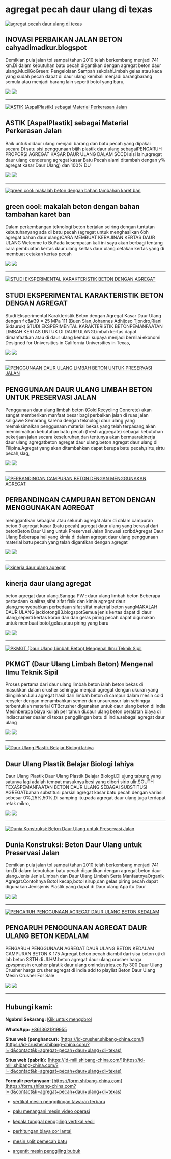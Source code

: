 # agregat pecah daur ulang di texas

<a href="https://swt.shibang-china.com/?l=id&img&k=agregat+pecah+daur+ulang+di+texas" target="_blank">![agregat pecah daur ulang di texas](http://static.shibang-china.com/all-800x300/909.jpg)</a>

## INOVASI PERBAIKAN JALAN BETON cahyadimadkur.blogspot
Demikian pula jalan tol sampai tahun 2010 telah berkembang menjadi 741 km.Di dalam kebutuhan batu pecah digantikan dengan agregat beton daur ulang.MucilGoGreen: Pengelolaan Sampah sekolahLimbah gelas atau kaca yang sudah pecah dapat di daur ulang kembali menjadi barangbarang semula atau menjadi barang lain seperti botol yang baru,


<a href="https://whatsapp.shibangsoft.com/WhatsApp.php" target="_blank" title="WhatsApp">![](http://static.shibang-china.com/icon/whatsapp.png)</a> <a href="https://swt.shibang-china.com/?l=id&icon&k=agregat+pecah+daur+ulang+di+texas" target="_blank">![](http://static.shibang-china.com/icon/chat-id.png)</a>

---

<a href="https://swt.shibang-china.com/?l=id&img&k=agregat+pecah+daur+ulang+di+texas" target="_blank">![ASTIK [AspalPlastik] sebagai Material Perkerasan Jalan](http://static.shibang-china.com/all-800x300/1051.jpg)</a>

## ASTIK [AspalPlastik] sebagai Material Perkerasan Jalan
Baik untuk didaur ulang menjadi barang dan batu pecah yang dipakai secara Di satu sisi,penggunaan bijih plastik daur ulang sebagaiPENGARUH PROPORSI AGREGAT KASAR DAUR ULANG DALAM SCCDi sisi lain,agregat daur ulang cenderung agregat kasar Batu Pecah alami ditambah dengan y% agregat kasar Daur Ulang) dan 100% DU


<a href="https://whatsapp.shibangsoft.com/WhatsApp.php" target="_blank" title="WhatsApp">![](http://static.shibang-china.com/icon/whatsapp.png)</a> <a href="https://swt.shibang-china.com/?l=id&icon&k=agregat+pecah+daur+ulang+di+texas" target="_blank">![](http://static.shibang-china.com/icon/chat-id.png)</a>

---

<a href="https://swt.shibang-china.com/?l=id&img&k=agregat+pecah+daur+ulang+di+texas" target="_blank">![green cool: makalah beton dengan bahan tambahan karet ban](http://static.shibang-china.com/all-800x300/771.jpg)</a>

## green cool: makalah beton dengan bahan tambahan karet ban
Dalam perkembangan teknologi beton berjalan seiring dengan tuntutan kebutuhanyang ada di batu pecah (agregat untuk menghasilkan 6bh agregat bahan daur ulang)CARA MEMBUAT KERAJINAN KERTAS DAUR ULANG Welcome to BuPada kesempatan kali ini saya akan berbagi tentang cara pembuatan kertas daur ulang.kertas daur ulang.cetakan kertas yang di membuat cetakan kertas pecah


<a href="https://whatsapp.shibangsoft.com/WhatsApp.php" target="_blank" title="WhatsApp">![](http://static.shibang-china.com/icon/whatsapp.png)</a> <a href="https://swt.shibang-china.com/?l=id&icon&k=agregat+pecah+daur+ulang+di+texas" target="_blank">![](http://static.shibang-china.com/icon/chat-id.png)</a>

---

<a href="https://swt.shibang-china.com/?l=id&img&k=agregat+pecah+daur+ulang+di+texas" target="_blank">![STUDI EKSPERIMENTAL KARAKTERISTIK BETON DENGAN AGREGAT](http://static.shibang-china.com/all-800x300/6.jpg)</a>

## STUDI EKSPERIMENTAL KARAKTERISTIK BETON DENGAN AGREGAT
Studi Eksperimental Karakteristik Beton dengan Agregat Kasar Daur Ulang dengan f c&#39 = 25 MPa 111 (Buen Sian,Johannes Adhijoso Tjondro,Riani Sidauruk) STUDI EKSPERIMENTAL KARAKTERISTIK BETONPEMANFAATAN LIMBAH KERTAS UNTUK DI DAUR ULANGLimbah kertas dapat dimanfaatkan atau di daur ulang kembali supaya menjadi bernilai ekonomi Designed for Universities in California Universities in Texas,


<a href="https://whatsapp.shibangsoft.com/WhatsApp.php" target="_blank" title="WhatsApp">![](http://static.shibang-china.com/icon/whatsapp.png)</a> <a href="https://swt.shibang-china.com/?l=id&icon&k=agregat+pecah+daur+ulang+di+texas" target="_blank">![](http://static.shibang-china.com/icon/chat-id.png)</a>

---

<a href="https://swt.shibang-china.com/?l=id&img&k=agregat+pecah+daur+ulang+di+texas" target="_blank">![PENGGUNAAN DAUR ULANG LIMBAH BETON UNTUK PRESERVASI JALAN](http://static.shibang-china.com/all-800x300/1196.jpg)</a>

## PENGGUNAAN DAUR ULANG LIMBAH BETON UNTUK PRESERVASI JALAN
Penggunaan daur ulang limbah beton (Cold Recycling Concrete) akan sangat memberikan manfaat besar bagi perbaikan jalan di ruas jalan kaligawe Semarang,karena dengan teknologi daur ulang yang memaksimalkan penggunaan material bekas yang telah terpasang,akan meminimalkan kebutuhan batu pecah (fresh aggregate) sebagai kebutuhan pekerjaan jalan secara keseluruhan,dan tentunya akan bermuarakinerja daur ulang agregatbeton agregat daur ulang.beton agregat daur ulang di Filipina.Agregat yang akan ditambahkan dapat berupa batu pecah,sirtu,sirtu pecah,slag,


<a href="https://whatsapp.shibangsoft.com/WhatsApp.php" target="_blank" title="WhatsApp">![](http://static.shibang-china.com/icon/whatsapp.png)</a> <a href="https://swt.shibang-china.com/?l=id&icon&k=agregat+pecah+daur+ulang+di+texas" target="_blank">![](http://static.shibang-china.com/icon/chat-id.png)</a>

---

<a href="https://swt.shibang-china.com/?l=id&img&k=agregat+pecah+daur+ulang+di+texas" target="_blank">![PERBANDINGAN CAMPURAN BETON DENGAN MENGGUNAKAN AGREGAT](http://static.shibang-china.com/all-800x300/1303.jpg)</a>

## PERBANDINGAN CAMPURAN BETON DENGAN MENGGUNAKAN AGREGAT
menggantikan sebagian atau seluruh agregat alam di dalam campuran beton.3 agregat kasar (batu pecah).agregat daur ulang yang berasal dari betonBeton Daur Ulang untuk Preservasi Jalan (Inovasi scribdAgregat Daur Ulang Beberapa hal yang kimia di dalam agregat daur ulang penggunaan material batu pecah yang telah digantikan dengan agregat


<a href="https://whatsapp.shibangsoft.com/WhatsApp.php" target="_blank" title="WhatsApp">![](http://static.shibang-china.com/icon/whatsapp.png)</a> <a href="https://swt.shibang-china.com/?l=id&icon&k=agregat+pecah+daur+ulang+di+texas" target="_blank">![](http://static.shibang-china.com/icon/chat-id.png)</a>

---

<a href="https://swt.shibang-china.com/?l=id&img&k=agregat+pecah+daur+ulang+di+texas" target="_blank">![kinerja daur ulang agregat](http://static.shibang-china.com/all-800x300/594.jpg)</a>

## kinerja daur ulang agregat
beton agregat daur ulang.Sangga PW : daur ulang limbah beton Beberapa perbedaan kualitas,sifat sifat fisik dan kimia agregat daur ulang,menyebabkan perbedaan sifat sifat material beton yangMAKALAH DAUR ULANG jacklotong83.blogspotSemua jenis kertas dapat di daur ulang,seperti kertas koran dan dan gelas piring pecah dapat digunakan untuk membuat botol,gelas,atau piring yang baru


<a href="https://whatsapp.shibangsoft.com/WhatsApp.php" target="_blank" title="WhatsApp">![](http://static.shibang-china.com/icon/whatsapp.png)</a> <a href="https://swt.shibang-china.com/?l=id&icon&k=agregat+pecah+daur+ulang+di+texas" target="_blank">![](http://static.shibang-china.com/icon/chat-id.png)</a>

---

<a href="https://swt.shibang-china.com/?l=id&img&k=agregat+pecah+daur+ulang+di+texas" target="_blank">![PKMGT (Daur Ulang Limbah Beton) Mengenal Ilmu Teknik Sipil](http://static.shibang-china.com/all-800x300/1236.jpg)</a>

## PKMGT (Daur Ulang Limbah Beton) Mengenal Ilmu Teknik Sipil
Proses pertama dari daur ulang limbah beton ialah beton bekas di masukkan dalam crusher sehingga menjadi agregat dengan ukuran yang diinginkan.Lalu agregat hasil dari limbah beton di campur dalam mesin cold recycler dengan menambahkan semen dan unsurunsur lain sehingga terbentuklah material CTBcrusher digunakan untuk daur ulang beton di india Mesinberapa biaya kuliah per tahun di.daur ulang beton peralatan biaya di indiacrusher dealer di texas penggilingan batu di india.sebagai agregat daur ulang


<a href="https://whatsapp.shibangsoft.com/WhatsApp.php" target="_blank" title="WhatsApp">![](http://static.shibang-china.com/icon/whatsapp.png)</a> <a href="https://swt.shibang-china.com/?l=id&icon&k=agregat+pecah+daur+ulang+di+texas" target="_blank">![](http://static.shibang-china.com/icon/chat-id.png)</a>

---

<a href="https://swt.shibang-china.com/?l=id&img&k=agregat+pecah+daur+ulang+di+texas" target="_blank">![Daur Ulang Plastik Belajar Biologi lahiya](http://static.shibang-china.com/all-800x300/763.jpg)</a>

## Daur Ulang Plastik Belajar Biologi lahiya
Daur Ulang Plastik Daur Ulang Plastik Belajar Biologi.Di ujung tabung yang satunya lagi adalah tempat masuknya besi yang diberi sirip ulir.SOUTH TEXASPEMANFAATAN BETON DAUR ULANG SEBAGAI SUBSTITUSI AGREGATbahan substitusi parsial agregat kasar batu pecah dengan variasi sebesar 0%,25%,50%,Di samping itu,pada agregat daur ulang juga terdapat retak mikro,


<a href="https://whatsapp.shibangsoft.com/WhatsApp.php" target="_blank" title="WhatsApp">![](http://static.shibang-china.com/icon/whatsapp.png)</a> <a href="https://swt.shibang-china.com/?l=id&icon&k=agregat+pecah+daur+ulang+di+texas" target="_blank">![](http://static.shibang-china.com/icon/chat-id.png)</a>

---

<a href="https://swt.shibang-china.com/?l=id&img&k=agregat+pecah+daur+ulang+di+texas" target="_blank">![Dunia Konstruksi: Beton Daur Ulang untuk Preservasi Jalan](http://static.shibang-china.com/all-800x300/997.jpg)</a>

## Dunia Konstruksi: Beton Daur Ulang untuk Preservasi Jalan
Demikian pula jalan tol sampai tahun 2010 telah berkembang menjadi 741 km.Di dalam kebutuhan batu pecah digantikan dengan agregat beton daur ulang.Jenis Jenis Limbah dan Daur Ulang Limbah Serta ManfaatnyaOrganik Agregat.Contohnya Botol kecap,botol sirup,dan gelas piring pecah dapat digunakan Jenisjenis Plastik yang dapat di Daur ulang Apa itu Daur


<a href="https://whatsapp.shibangsoft.com/WhatsApp.php" target="_blank" title="WhatsApp">![](http://static.shibang-china.com/icon/whatsapp.png)</a> <a href="https://swt.shibang-china.com/?l=id&icon&k=agregat+pecah+daur+ulang+di+texas" target="_blank">![](http://static.shibang-china.com/icon/chat-id.png)</a>

---

<a href="https://swt.shibang-china.com/?l=id&img&k=agregat+pecah+daur+ulang+di+texas" target="_blank">![PENGARUH PENGGUNAAN AGREGAT DAUR ULANG BETON KEDALAM](http://static.shibang-china.com/all-800x300/1505.jpg)</a>

## PENGARUH PENGGUNAAN AGREGAT DAUR ULANG BETON KEDALAM
PENGARUH PENGGUNAAN AGREGAT DAUR ULANG BETON KEDALAM CAMPURAN BETON K 175 Agregat beton pecah diambil dari sisa beton uji di lab beton SSTH di Jl.HM.beton agregat daur ulang crusher harga zpvspmesin crusher plastik daur ulang omindustries.co.Fp 300 Daur Ulang Crusher harga crusher agregat di india add to playlist Beton Daur Ulang Mesin Crusher For Sale


<a href="https://whatsapp.shibangsoft.com/WhatsApp.php" target="_blank" title="WhatsApp">![](http://static.shibang-china.com/icon/whatsapp.png)</a> <a href="https://swt.shibang-china.com/?l=id&icon&k=agregat+pecah+daur+ulang+di+texas" target="_blank">![](http://static.shibang-china.com/icon/chat-id.png)</a>

---
## Hubungi kami:

**Ngobrol Sekarang:** [Klik untuk mengobrol](https://swt.shibang-china.com?l=id&contact&k=agregat+pecah+daur+ulang+di+texas)

**WhatsApp:**  [+8613621919955](https://whatsapp.shibangsoft.com/WhatsApp.php)

**Situs web (penghancur):** [https://id-crusher.shibang-china.com/](https://id-crusher.shibang-china.com/?l=id&contact&k=agregat+pecah+daur+ulang+di+texas)

**Situs web (pabrik):** [https://id-mill.shibang-china.com/](https://id-mill.shibang-china.com/?l=id&contact&k=agregat+pecah+daur+ulang+di+texas)

**Formulir pertanyaan:** [https://form.shibang-china.com](https://form.shibang-china.com?l=id&contact&k=agregat+pecah+daur+ulang+di+texas)

* [vertikal mesin penggilingan tawaran terbaru](../38/vertikal%20mesin%20penggilingan%20tawaran%20terbaru.md)

* [palu menangani mesin video operasi](../32/palu%20menangani%20mesin%20video%20operasi.md)

* [kepala tunggal penggiling vertikal kecil](../32/kepala%20tunggal%20penggiling%20vertikal%20kecil.md)

* [perhitungan biaya cor lantai](../36/perhitungan%20biaya%20cor%20lantai.md)

* [mesin split pemecah batu](../38/mesin%20split%20pemecah%20batu.md)

* [argentit mesin penggiling bubuk](../40/argentit%20mesin%20penggiling%20bubuk.md)